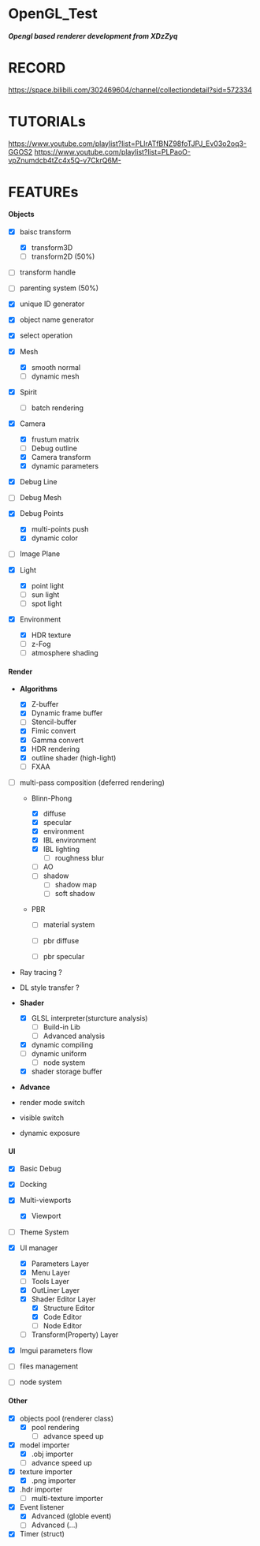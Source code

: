 # OpenGL_Test

##### Opengl based renderer development from XDzZyq

# RECORD

https://space.bilibili.com/302469604/channel/collectiondetail?sid=572334

# TUTORIALs 

https://www.youtube.com/playlist?list=PLlrATfBNZ98foTJPJ_Ev03o2oq3-GGOS2
https://www.youtube.com/playlist?list=PLPaoO-vpZnumdcb4tZc4x5Q-v7CkrQ6M-

# FEATUREs

#### **Objects**

- [x] baisc transform
  - [x] transform3D
  - [ ] transform2D (50%)
- [ ] transform handle
- [ ] parenting system (50%)
- [x] unique ID generator
- [x] object name generator
- [x] select operation

- [x] Mesh
  - [x] smooth normal
  - [ ] dynamic mesh
- [x] Spirit
  - [ ] batch rendering
- [x] Camera
  - [x] frustum matrix
  - [ ] Debug outline
  - [x] Camera transform
  - [x] dynamic parameters
- [x] Debug Line
- [ ] Debug Mesh
- [x] Debug Points
  - [x] multi-points push
  - [x] dynamic color
- [ ] Image Plane
- [x] Light
  - [x] point light
  - [ ] sun light
  - [ ] spot light
- [x] Environment
  - [x] HDR texture
  - [ ] z-Fog
  - [ ] atmosphere shading

#### **Render**

- **Algorithms**

  - [x] Z-buffer
  - [x] Dynamic frame buffer
  - [ ] Stencil-buffer
  - [x] Fimic convert
  - [x] Gamma convert
  - [x] HDR rendering
  - [x] outline shader (high-light)
  - [ ] FXAA
- [ ] multi-pass composition (deferred rendering)
  - Blinn-Phong

    - [x] diffuse
    - [x] specular
    - [x] environment
    - [x] IBL environment
    - [x] IBL lighting
      - [ ] roughness blur
    - [ ] AO
    - [ ] shadow
      - [ ] shadow map
      - [ ] soft shadow
  - PBR

    - [ ] material system
  
    - [ ] pbr diffuse
    - [ ] pbr specular
- Ray tracing ?
- DL style transfer ?

- **Shader**
  - [x] GLSL interpreter(sturcture analysis)
    - [ ] Build-in Lib
    - [ ] Advanced analysis
  - [x] dynamic compiling
  - [ ] dynamic uniform
    - [ ] node system
  - [x] shader storage buffer
- **Advance**
- render mode switch
- visible switch
- dynamic exposure  

#### **UI**
- [x] Basic Debug
- [x] Docking
- [x] Multi-viewports
    - [x] Viewport
- [ ] Theme System
- [x] UI manager
    - [x] Parameters Layer
    - [x] Menu Layer
    - [ ] Tools Layer
    - [x] OutLiner Layer
    - [x] Shader Editor Layer
        - [x] Structure Editor
        - [x] Code Editor
        - [ ] Node Editor
    - [ ] Transform(Property) Layer
- [x] Imgui parameters flow

- [ ] files management
- [ ] node system

#### **Other**

- [x] objects pool (renderer class)
  - [x] pool rendering
    - [ ] advance speed up
- [x] model importer
  - [x] .obj importer
  - [ ] advance speed up
- [x] texture importer
  - [x] .png importer
- [x] .hdr importer
  - [ ] multi-texture importer
- [x] Event listener
    - [x] Advanced (globle event)
    - [ ] Advanced (...)
- [x] Timer (struct)
